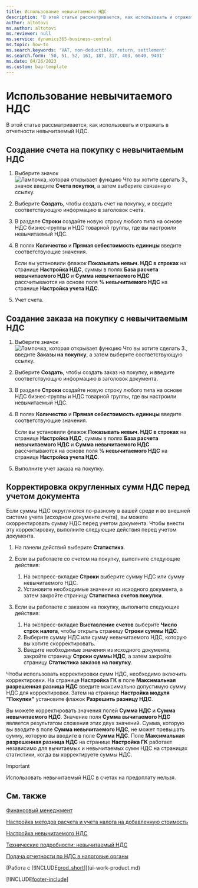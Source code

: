 ```yaml
---
title: Использование невычитаемого НДС
description: 'В этой статье рассматривается, как использовать и отражать в отчетности невычитаемый НДС.'
author: altotovi
ms.author: altotovi
ms.reviewer: null
ms.service: dynamics365-business-central
ms.topic: how-to
ms.search.keywords: 'VAT, non-deductible, return, settlement'
ms.search.form: '50, 51, 52, 161, 187, 317, 403, 6640, 9401'
ms.date: 04/26/2023
ms.custom: bap-template
---
```


# Использование невычитаемого НДС

В этой статье рассматривается, как использовать и отражать в отчетности невычитаемый НДС.

## Создание счета на покупку с невычитаемым НДС

1. Выберите значок ![Лампочка, которая открывает функцию Что вы хотите сделать 3.](media/ui-search/search_small.png "Что вы хотите сделать"), значок введите **Счета покупки**, а затем выберите связанную ссылку.
2. Выберите **Создать**, чтобы создать счет на покупку, и введите соответствующую информацию в заголовок счета.
3. В разделе **Строки** создайте новую строку любого типа на основе НДС бизнес-группы и НДС товарной группы, где вы настроили невычитаемый НДС.
4. В полях **Количество** и **Прямая себестоимость единицы** введите соответствующие значения.

    Если вы установили флажок **Показывать невыч. НДС в строках** на странице **Настройка НДС**, суммы в полях **База расчета невычитаемого НДС** и **Сумма невычитаемого НДС** рассчитываются на основе поля **% невычитаемого НДС** на странице **Настройка учета НДС**.

5. Учет счета.

## Создание заказа на покупку с невычитаемым НДС

1. Выберите значок ![Лампочка, которая открывает функцию Что вы хотите сделать 3.](media/ui-search/search_small.png "Что вы хотите сделать"), введите **Заказы на покупку**, а затем выберите соответствующую ссылку.
2. Выберите **Создать**, чтобы создать заказ на покупку, и введите соответствующую информацию в заголовок документа.
3. В разделе **Строки** создайте новую строку любого типа на основе НДС бизнес-группы и НДС товарной группы, где вы настроили невычитаемый НДС.
4. В полях **Количество** и **Прямая себестоимость единицы** введите соответствующие значения.

    Если вы установили флажок **Показывать невыч. НДС в строках** на странице **Настройка НДС**, суммы в полях **База расчета невычитаемого НДС** и **Сумма невычитаемого НДС** рассчитываются на основе поля **% невычитаемого НДС** на странице **Настройка учета НДС**.

5. Выполните учет заказа на покупку.

## Корректировка округленных сумм НДС перед учетом документа

Если суммы НДС округляются по-разному в вашей среде и во внешней системе учета (исходном документе счета), вы можете скорректировать сумму НДС перед учетом документа. Чтобы внести эту корректировку, выполните следующие действия перед учетом документа.

1. На панели действий выберите **Статистика**.
2. Если вы работаете со счетом на покупку, выполните следующие действия:

    1. На экспресс-вкладке **Строки** выберите сумму НДС или сумму невычитаемого НДС.
    2. Установите необходимые значения из исходного документа, а затем закройте страницу **Статистика счетов покупки**.

3.  Если вы работаете с заказом на покупку, выполните следующие действия:

    1. На экспресс-вкладке **Выставление счетов** выберите **Число строк налога**, чтобы открыть страницу **Строки суммы НДС**.
    2. Выберите сумму НДС или сумму невычитаемого НДС, которую вы хотите скорректировать.
    3. Введите необходимые значения из исходного документа, закройте страницу **Строки суммы НДС**, а затем закройте страницу **Статистика заказов на покупку**.

Чтобы использовать корректировки сумм НДС, необходимо включить корректировки. На странице **Настройка ГК** в поле **Максимальная разрешенная разница НДС** введите максимально допустимую сумму НДС для корректировки. Затем на странице **Настройка модуля "Покупки"** установите флажок **Разрешить разницу НДС**.

Вы можете корректировать значения полей **Сумма НДС** и **Сумма невычитаемого НДС**. Значение поля **Сумма вычитаемого НДС** является результатом сложения этих двух значений. Сумма, которую вы вводите в поле **Сумма невычитаемого НДС**, не может превышать сумму, которую вы вводите в поле **Сумма НДС**. Поле **Максимальная разрешенная разница НДС** на странице **Настройка ГК** работает независимо для вычитаемых и невычитаемых сумм НДС на страницах статистики, когда вы корректируете суммы НДС.

> [!IMPORTANT]
> Использовать невычитаемый НДС в счетах на предоплату нельзя.

## См. также

[Финансовый менеджмент](finance.md)

[Настройка методов расчета и учета налога на добавленную стоимость](finance-setup-vat.md)  

[Настройка невычитаемого НДС](finance-setup-nondeductible-vat.md)

[Технические подробности: невычитаемый НДС](design-details-nondeductible-vat.md)

[Подача отчетности по НДС в налоговые органы](finance-how-report-vat.md)

[Работа с [!INCLUDE[prod_short](includes/prod_short.md)]](ui-work-product.md)

[!INCLUDE[footer-include](includes/footer-banner.md)]
